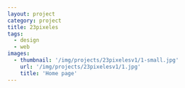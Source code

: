 ```yaml
---
layout: project
category: project
title: 23pixeles
tags:
  - design
  - web
images:
  - thumbnail: '/img/projects/23pixelesv1/1-small.jpg'
    url: '/img/projects/23pixelesv1/1.jpg'
    title: 'Home page'
---
```



